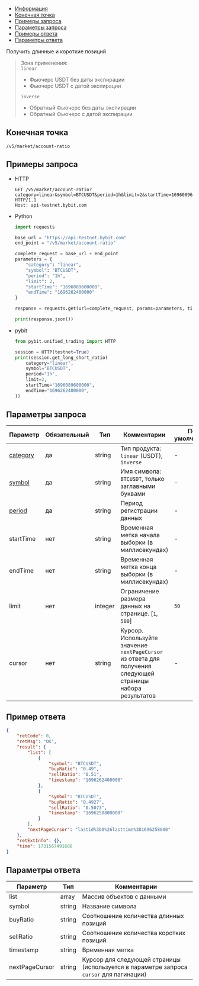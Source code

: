 - [Информация](#информация)
- [Конечная точка](#конечная-точка)
- [Примеры запроса](#примеры-запроса)
- [Параметры запроса](#параметры-запроса)
- [Примеры ответа](#примеры-ответа)
- [Параметры ответа](#параметры-ответа)

<a id="информация"></a>

Получить длинные и короткие позиций

>Зона применения:  
>`linear`  
>  - Фьючерс USDT без даты экспирации  
>  - Фьючерс USDT с датой экспирации
>
>`inverse`  
>  - Обратный Фьючерс без даты экспирации
>  - Обратный Фьючерс с датой экспирации

<a id="конечная-точка"></a>

## Конечная точка

`/v5/market/account-ratio`

<a id="примеры-запроса"></a>

## Примеры запроса

- HTTP

  ```http
  GET /v5/market/account-ratio?category=linear&symbol=BTCUSDT&period=1h&limit=2&startTime=1696089600000&endTime=1696262400000 HTTP/1.1
  Host: api-testnet.bybit.com
  ```

- Python

  ```python
  import requests

  base_url = "https://api-testnet.bybit.com"
  end_point = "/v5/market/account-ratio"

  complete_request = base_url + end_point
  parameters = {
      "category": "linear",
      "symbol": "BTCUSDT",
      "period": "1h",
      "limit": 2,
      "startTime": "1696089600000",
      "endTime": "1696262400000"
  }
  
  response = requests.get(url=complete_request, params=parameters, timeout=10)

  print(response.json())
  ```

- pybit

  ```python
  from pybit.unified_trading import HTTP

  session = HTTP(testnet=True)
  print(session.get_long_short_ratio(
      category="linear",
      symbol="BTCUSDT",
      period="1h",
      limit=2,
      startTime="1696089600000",
      endTime="1696262400000",
  ))
  ```

<a id="параметры-запроса"></a>

## Параметры запроса

|Параметр  	                  |Обязательный	 |Тип   	  |Комментарии                       |По умолчанию|
|-----------------------------|--------------|------------|----------------------------------|------------|
|[category](<../20.Определения значений в запросах и ответах.md#category>)	|да           |string    |Тип продукта: `linear` (USDT), `inverse`          |-           |
|[symbol](<../20.Определения значений в запросах и ответах.md#symbol>)	    |да          |string    |Имя символа: `BTCUSDT`, только заглавными буквами                         |-           |
|[period](<../20.Определения значений в запросах и ответах.md#dataRecordingPeriod>)    |да	  |string   	  |Период регистрации данных                       |-   |
|startTime  	                  |нет	 |string   	  |Временная метка начала выборки (в миллисекундах)                       |-|
|endTime  	                  |нет	 |string   	  |Временная метка конца выборки (в миллисекундах)                      |-|
|limit  	                  |нет	 |integer   	  |Ограничение размера данных на странице. [`1`, `500`]                       |`50`|
|cursor  	                  |нет	 |string   	  |Курсор. Используйте значение `nextPageCursor` из ответа для получения следующей страницы набора результатов        |-  |

<a id="примеры-ответа"></a>

## Пример ответа

```json
{
    "retCode": 0,
    "retMsg": "OK",
    "result": {
        "list": [
            {
                "symbol": "BTCUSDT",
                "buyRatio": "0.49",
                "sellRatio": "0.51",
                "timestamp": "1696262400000"
            },
            {
                "symbol": "BTCUSDT",
                "buyRatio": "0.4927",
                "sellRatio": "0.5073",
                "timestamp": "1696258800000"
            }
        ],
        "nextPageCursor": "lastid%3D0%26lasttime%3D1696258800"
    },
    "retExtInfo": {},
    "time": 1731567491688
}
```

<a id="параметры-ответа"></a>

## Параметры ответа

|Параметр  |Тип       |Комментарии                                             |
|----------|----------|--------------------------------------------------------|
|list  |array       |Массив объектов с данными                                               |
|symbol  |string       |Название символа                                             |
|buyRatio  |string       |Соотношение количества длинных позиций                                             |
|sellRatio  |string       |Соотношение количества коротких позиций                                             |
|timestamp  |string       |Временная метка                                             |
|nextPageCursor  |string       |Курсор для следующей страницы (используется в параметре запроса `cursor` для пагинации)        |
